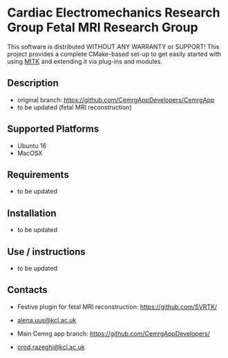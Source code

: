 Cardiac Electromechanics Research Group
Fetal MRI Research Group
=======================================

This software is distributed WITHOUT ANY WARRANTY or SUPPORT! This project provides a complete CMake-based set-up to get easily started with using [MITK](http://www.mitk.org) and extending it via plug-ins and modules.


Description 
------------------------------------------
- original branch: https://github.com/CemrgAppDevelopers/CemrgApp 
- to be updated (fetal MRI reconstruction)


Supported Platforms
------------------------------------------
- Ubuntu 16
- MacOSX 


Requirements
------------------------------------------
- to be updated 


Installation 
------------------------------------------
- to be updated 


Use / instructions 
------------------------------------------
- to be updated 


Contacts
------------------------------------------
- Festive plugin for fetal MRI reconstruction: https://github.com/SVRTK/
- alena.uus@kcl.ac.uk

- Main Cemrg app branch: https://github.com/CemrgAppDevelopers/
- orod.razeghi@kcl.ac.uk

